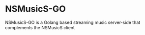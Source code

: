 # NSMusicS-GO
NSMusicS-GO is a Golang based streaming music server-side that complements the NSMusicS client
